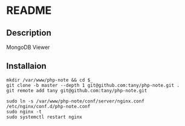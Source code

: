 README
======

## Description

MongoDB Viewer

## Installaion

```
mkdir /var/www/php-note && cd $_
git clone -b master --depth 1 git@github.com:tany/php-note.git .
git remote add tany git@github.com:tany/php-note.git

sudo ln -s /var/www/php-note/conf/server/nginx.conf /etc/nginx/conf.d/php-note.conf
sudo nginx -t
sudo systemctl restart nginx
```
